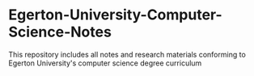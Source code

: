 # Egerton-University-Computer-Science-Notes
This repository includes all notes and research materials conforming to Egerton University's computer science degree curriculum
